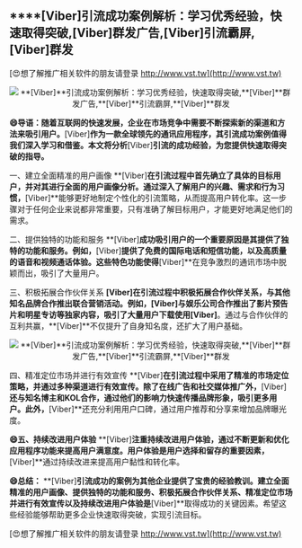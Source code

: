 ## ****[Viber]**引流成功案例解析：学习优秀经验，快速取得突破,**[Viber]**群发广告,**[Viber]**引流霸屏,**[Viber]**群发**

[😍想了解推广相关软件的朋友请登录 http://www.vst.tw](http://www.vst.tw)

 <center><img src="https://vst.tw/MP4/tuiguang/png/6.png" alt="**[Viber]**引流成功案例解析：学习优秀经验，快速取得突破,**[Viber]**群发广告,**[Viber]**引流霸屏,**[Viber]**群发"></center>

**😄导语：随着互联网的快速发展，企业在市场竞争中需要不断探索新的渠道和方法来吸引用户。**[Viber]**作为一款全球领先的通讯应用程序，其引流成功案例值得我们深入学习和借鉴。本文将分析**[Viber]**引流的成功经验，为您提供快速取得突破的指导。**

一、建立全面精准的用户画像
**[Viber]**在引流过程中首先确立了具体的目标用户，并对其进行全面的用户画像分析。通过深入了解用户的兴趣、需求和行为习惯，**[Viber]**能够更好地制定个性化的引流策略，从而提高用户转化率。这一步骤对于任何企业来说都非常重要，只有准确了解目标用户，才能更好地满足他们的需求。

二、提供独特的功能和服务
**[Viber]**成功吸引用户的一个重要原因是其提供了独特的功能和服务。例如，**[Viber]**提供了免费的国际电话和短信功能，以及高质量的语音和视频通话体验。这些特色功能使得**[Viber]**在竞争激烈的通讯市场中脱颖而出，吸引了大量用户。

三、积极拓展合作伙伴关系
**[Viber]**在引流过程中积极拓展合作伙伴关系，与其他知名品牌合作推出联合营销活动。例如，**[Viber]**与娱乐公司合作推出了影片预告片和明星专访等独家内容，吸引了大量用户下载使用**[Viber]**。通过与合作伙伴的互利共赢，**[Viber]**不仅提升了自身知名度，还扩大了用户基础。

 <center><img src="https://vst.tw/MP4/tuiguang/png/0.png" alt="**[Viber]**引流成功案例解析：学习优秀经验，快速取得突破,**[Viber]**群发广告,**[Viber]**引流霸屏,**[Viber]**群发"></center>

四、精准定位市场并进行有效宣传
**[Viber]**在引流过程中采用了精准的市场定位策略，并通过多种渠道进行有效宣传。除了在线广告和社交媒体推广外，**[Viber]**还与知名博主和KOL合作，通过他们的影响力快速传播品牌形象，吸引更多用户。此外，**[Viber]**还充分利用用户口碑，通过用户推荐和分享来增加品牌曝光度。

**😄五、持续改进用户体验**
**[Viber]**注重持续改进用户体验，通过不断更新和优化应用程序功能来提高用户满意度。用户体验是用户选择和留存的重要因素，**[Viber]**通过持续改进来提高用户黏性和转化率。

**😄总结：**
**[Viber]**引流成功的案例为其他企业提供了宝贵的经验教训。建立全面精准的用户画像、提供独特的功能和服务、积极拓展合作伙伴关系、精准定位市场并进行有效宣传以及持续改进用户体验是**[Viber]**取得成功的关键因素。希望这些经验能够帮助更多企业快速取得突破，实现引流目标。

[😍想了解推广相关软件的朋友请登录 http://www.vst.tw](http://www.vst.tw)



